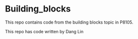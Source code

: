 # Building_blocks

This repo contains code from the building blocks topic in P8105. 

This repo has code written by Dang Lin